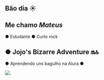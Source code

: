 ## Bão dia ☀️
## Me chamo _Mateus_


● Estudante
● Curto rock 
## ● Jojo's Bizarre Adventure 🔛🔝
● Aprendendo uns bagulho na Alura 
● 



![.](https://media.tenor.com/f6-lA278yX8AAAAM/hayato-kira.gif)
